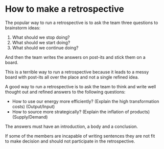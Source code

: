 # How to make a retrospective

The popular way to run a retrospective is to ask the team three questions to brainstorm ideas:

1. What should we stop doing?
2. What should we start doing?
3. What should we continue doing?

And then the team writes the answers on post-its and stick them on a board.

This is a terrible way to run a retrospective because it leads to a messy board with post-its all over the place and not a single refined idea.

A good way to run a retrospective is to ask the team to think and write well thought out and refined answers to the following questions:

- How to use our energy more efficiently? (Explain the high transformation costs) (Output/Input)
- How to source more strategically? (Explain the inflation of products) (Supply/Demand)

The answers must have an introduction, a body and a conclusion.

If some of the members are incapable of writing sentences they are not fit to make decision and should not participate in the retrospective.
